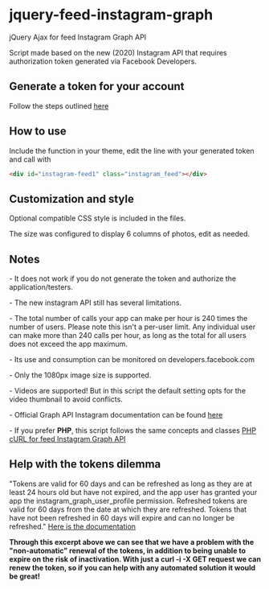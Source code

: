 # jquery-feed-instagram-graph
jQuery Ajax for feed Instagram Graph API

Script made based on the new (2020) Instagram API that requires authorization token generated via Facebook Developers.

<h2>Generate a token for your account</h2> 
<p>Follow the steps outlined <a href="https://www.mageplaza.com/kb/how-to-get-instagram-feed-access-token.html" target="blank">here</a></p>

<h2>How to use</h2>
<p>Include the function in your theme, edit the line with your generated token and call with</p>

```html
<div id="instagram-feed1" class="instagram_feed"></div>
```
<h2>Customization and style</h2>
<p>Optional compatible CSS style is included in the files.</p>
<p>The size was configured to display 6 columns of photos, edit as needed.</p>

<h2>Notes</h2>
<p>- It does not work if you do not generate the token and authorize the application/testers.</p>
<p>- The new instagram API still has several limitations.</p>
<p>- The total number of calls your app can make per hour is 240 times the number of users. Please note this isn't a per-user limit. Any individual user can make more than 240 calls per hour, as long as the total for all users does not exceed the app maximum.</p>
<p>- Its use and consumption can be monitored on developers.facebook.com</p>
<p>- Only the 1080px image size is supported.</p>
<p>- Videos are supported! But in this script the default setting opts for the video thumbnail to avoid conflicts.</p>
<p>- Official Graph API Instagram documentation can be found <a href="https://developers.facebook.com/docs/instagram-basic-display-api/reference/media/" target="blank">here</a></p>
<p>- If you prefer <strong>PHP</strong>, this script follows the same concepts and classes <a href="https://github.com/ribeiroeder/php-curl-instagram-graph/" target="blank">PHP cURL for feed Instagram Graph API</a></p>

<h2>Help with the tokens dilemma</h2>
<p>"Tokens are valid for 60 days and can be refreshed as long as they are at least 24 hours old but have not expired, and the app user has granted your app the instagram_graph_user_profile permission. Refreshed tokens are valid for 60 days from the date at which they are refreshed. Tokens that have not been refreshed in 60 days will expire and can no longer be refreshed." <a href="https://developers.facebook.com/docs/instagram-basic-display-api/guides/long-lived-access-tokens" target="blank">Here is the documentation</a></p>

<p><strong>Through this excerpt above we can see that we have a problem with the "non-automatic" renewal of the tokens, in addition to being unable to expire on the risk of inactivation. With just a curl -i -X GET request we can renew the token, so if you can help with any automated solution it would be great!</strong></p>
